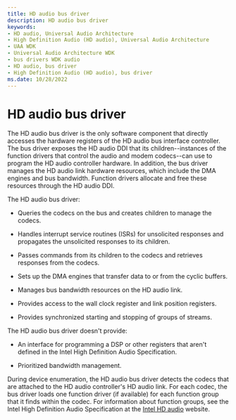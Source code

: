 ```yaml
---
title: HD audio bus driver
description: HD audio bus driver
keywords:
- HD audio, Universal Audio Architecture
- High Definition Audio (HD audio), Universal Audio Architecture
- UAA WDK
- Universal Audio Architecture WDK
- bus drivers WDK audio
- HD audio, bus driver
- High Definition Audio (HD audio), bus driver
ms.date: 10/28/2022
---
```


# HD audio bus driver

The HD audio bus driver is the only software component that directly accesses the hardware registers of the HD audio bus interface controller. The bus driver exposes the HD audio DDI that its children--instances of the function drivers that control the audio and modem codecs--can use to program the HD audio controller hardware. In addition, the bus driver manages the HD audio link hardware resources, which include the DMA engines and bus bandwidth. Function drivers allocate and free these resources through the HD audio DDI.

The HD audio bus driver:

- Queries the codecs on the bus and creates children to manage the codecs.

- Handles interrupt service routines (ISRs) for unsolicited responses and propagates the unsolicited responses to its children.

- Passes commands from its children to the codecs and retrieves responses from the codecs.

- Sets up the DMA engines that transfer data to or from the cyclic buffers.

- Manages bus bandwidth resources on the HD audio link.

- Provides access to the wall clock register and link position registers.

- Provides synchronized starting and stopping of groups of streams.

The HD audio bus driver doesn't provide:

- An interface for programming a DSP or other registers that aren't defined in the Intel High Definition Audio Specification.

- Prioritized bandwidth management.

During device enumeration, the HD audio bus driver detects the codecs that are attached to the HD audio controller's HD audio link. For each codec, the bus driver loads one function driver (if available) for each function group that it finds within the codec. For information about function groups, see the Intel High Definition Audio Specification at the [Intel HD audio](https://www.intel.com/content/www/us/en/standards/high-definition-audio-specification.html) website.
